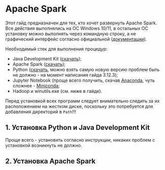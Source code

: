 # Apache Spark
Этот гайд предназначен для тех, кто хочет развернуть Apache Spark. Все действия выполнялись на ОС Windows 10/11, в остальных ОС установку можно выполнять через командную строку, а не графический интерфейс согласно официальной ([документации](https://spark.apache.org/)).

Необходимый стек для выполнения процедур: 
* Java Development Kit ([скачать](https://www.oracle.com/cis/java/technologies/downloads/));
* Apache Spark ([скачать](https://spark.apache.org/));
* Python ([скачать](https://www.python.org/), можно взять самую новую версию проблем быть не должно - на момент написания гайда 3.12.3);
* Jupyter Notebook (проще всего получить, скачав [Anaconda](https://www.anaconda.com/), чуть сложнее - [Miniconda](https://docs.anaconda.com/free/miniconda/index.html);
* Hadoop и winutils.exe (см. ниже в гайде).

Перед установкой всех программ следует внимательно следить за их расположением на жестком диске, поскольку это потребуется для добавления директорий в `Path`!!!

## 1. Установка Python и Java Development Kit
Проще всего - установить согласно инструкции, никаких проблем с установкой возникнуть не должно.

## 2. Установка Apache Spark
